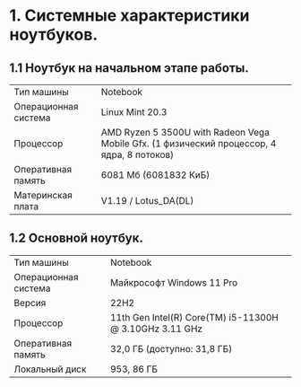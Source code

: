 # 1. Системные характеристики ноутбуков.
## 1.1 Ноутбук на начальном этапе работы.
<table>
    <tr>
        <td>Тип машины</td>
        <td>Notebook</td>
    </tr>
    <tr>    
        <td>Операционная система</td>
        <td>Linux Mint 20.3</td>
    </tr>
    <tr>    
        <td>Процессор</td>
        <td>AMD Ryzen 5 3500U with Radeon Vega Mobile Gfx. (1 физический процессор, 4 ядра, 8 потоков)</td>
    </tr>
    <tr>    
        <td>Оперативная память</td>
        <td>6081 Мб (6081832 КиБ)</td>
    </tr>
    <tr>    
        <td>Материнская плата</td>
        <td>V1.19 / Lotus_DA(DL)</td>
    </tr>
</table>

## 1.2 Основной ноутбук.

<table>
    <tr>
        <td>Тип машины</td>
        <td>Notebook</td>
    </tr>
    <tr>    
        <td>Операционная система</td>
        <td>Майкрософт Windows 11 Pro</td>
    </tr>
    <tr>    
        <td>Версия</td>
        <td>22H2</td>
    </tr>
    <tr>    
        <td>Процессор</td>
        <td>11th Gen Intel(R) Core(TM) i5-11300H @ 3.10GHz   3.11 GHz</td>
    </tr>
    <tr>    
        <td>Оперативная память</td>
        <td>32,0 ГБ (доступно: 31,8 ГБ)</td>
    </tr>
        <tr>    
        <td>Локальный диск</td>
        <td>953, 86 ГБ </td>
    </tr>
</table>
